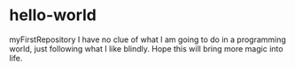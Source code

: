 # hello-world
myFirstRepository
I have no clue of what I am going to do in a programming world, just following what I like blindly. Hope this will bring more magic into life.
